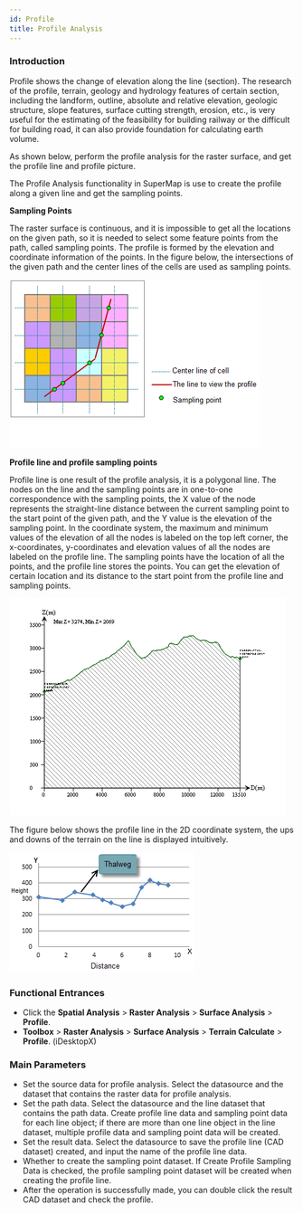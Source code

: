 ```yaml
---
id: Profile
title: Profile Analysis
---
```

### Introduction

Profile shows the change of elevation along the line (section). The research of the profile, terrain, geology and hydrology features of certain section, including the landform, outline, absolute and relative elevation, geologic structure, slope features, surface cutting strength, erosion, etc., is very useful for the estimating of the feasibility for building railway or the difficult for building road, it can also provide foundation for calculating earth volume.

As shown below, perform the profile analysis for the raster surface, and get the profile line and profile picture.

The Profile Analysis functionality in SuperMap is use to create the profile along a given line and get the sampling points.

**Sampling Points**

The raster surface is continuous, and it is impossible to get all the locations on the given path, so it is needed to select some feature points from the path, called sampling points. The profile is formed by the elevation and coordinate information of the points. In the figure below, the intersections of the given path and the center lines of the cells are used as sampling points.

![](img/Profile1.png)  
  
**Profile line and profile sampling points**

Profile line is one result of the profile analysis, it is a polygonal line. The nodes on the line and the sampling points are in one-to-one correspondence with the sampling points, the X value of the node represents the straight-line distance between the current sampling point to the start point of the given path, and the Y value is the elevation of the sampling point. In the coordinate system, the maximum and minimum values of the elevation of all the nodes is labeled on the top left corner, the x-coordinates, y-coordinates and elevation values of all the nodes are labeled on the profile line. The sampling points have the location of all the points, and the profile line stores the points. You can get the elevation of certain location and its distance to the start point from the profile line and sampling points.

![](img/Profile4.png)  
  
The figure below shows the profile line in the 2D coordinate system, the ups and downs of the terrain on the line is displayed intuitively.

![](img/Profile2.png)  
  
###  Functional Entrances

* Click the **Spatial Analysis** > **Raster Analysis** > **Surface Analysis** > **Profile**. 
* **Toolbox** > **Raster Analysis** > **Surface Analysis** > **Terrain Calculate** > **Profile**. (iDesktopX)

###  Main Parameters

  * Set the source data for profile analysis. Select the datasource and the dataset that contains the raster data for profile analysis.
  * Set the path data. Select the datasource and the line dataset that contains the path data. Create profile line data and sampling point data for each line object; if there are more than one line object in the line dataset, multiple profile data and sampling point data will be created.
  * Set the result data. Select the datasource to save the profile line (CAD dataset) created, and input the name of the profile line data.
  * Whether to create the sampling point dataset. If Create Profile Sampling Data is checked, the profile sampling point dataset will be created when creating the profile line.
  * After the operation is successfully made, you can double click the result CAD dataset and check the profile.
